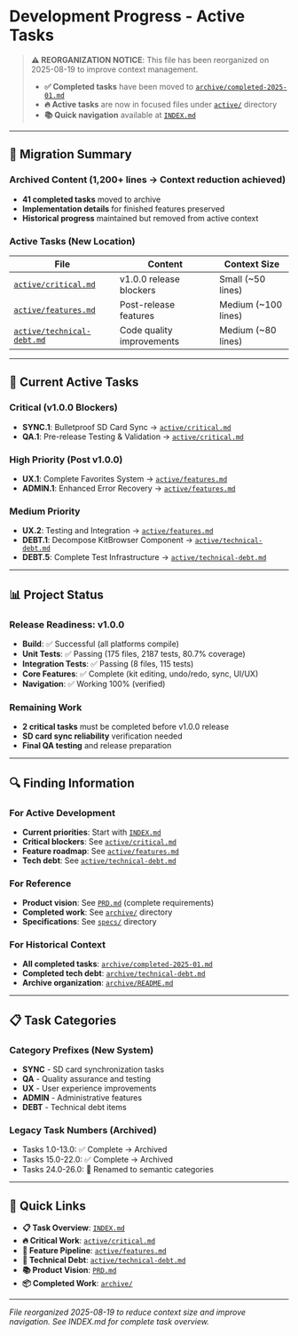 <!-- 
title: Active Tasks - Development Progress
owners: product-team
last_reviewed: 2025-08-19
tags: project-management
reorganized: 2025-08-19
-->

# Development Progress - Active Tasks

> **⚠️ REORGANIZATION NOTICE**: This file has been reorganized on 2025-08-19 to improve context management. 
> 
> - **✅ Completed tasks** have been moved to [`archive/completed-2025-01.md`](archive/completed-2025-01.md)
> - **🔥 Active tasks** are now in focused files under [`active/`](active/) directory
> - **📚 Quick navigation** available at [`INDEX.md`](INDEX.md)

---

## 🔄 Migration Summary

### Archived Content (1,200+ lines → Context reduction achieved)
- **41 completed tasks** moved to archive
- **Implementation details** for finished features preserved
- **Historical progress** maintained but removed from active context

### Active Tasks (New Location)
| File | Content | Context Size |
|------|---------|--------------|
| [`active/critical.md`](active/critical.md) | v1.0.0 release blockers | Small (~50 lines) |
| [`active/features.md`](active/features.md) | Post-release features | Medium (~100 lines) |
| [`active/technical-debt.md`](active/technical-debt.md) | Code quality improvements | Medium (~80 lines) |

---

## 🎯 Current Active Tasks

### Critical (v1.0.0 Blockers)
- **SYNC.1**: Bulletproof SD Card Sync → [`active/critical.md`](active/critical.md)
- **QA.1**: Pre-release Testing & Validation → [`active/critical.md`](active/critical.md)

### High Priority (Post v1.0.0)
- **UX.1**: Complete Favorites System → [`active/features.md`](active/features.md)
- **ADMIN.1**: Enhanced Error Recovery → [`active/features.md`](active/features.md)

### Medium Priority
- **UX.2**: Testing and Integration → [`active/features.md`](active/features.md)
- **DEBT.1**: Decompose KitBrowser Component → [`active/technical-debt.md`](active/technical-debt.md)
- **DEBT.5**: Complete Test Infrastructure → [`active/technical-debt.md`](active/technical-debt.md)

---

## 📊 Project Status

### Release Readiness: v1.0.0
- **Build**: ✅ Successful (all platforms compile)
- **Unit Tests**: ✅ Passing (175 files, 2187 tests, 80.7% coverage)
- **Integration Tests**: ✅ Passing (8 files, 115 tests)
- **Core Features**: ✅ Complete (kit editing, undo/redo, sync, UI/UX)
- **Navigation**: ✅ Working 100% (verified)

### Remaining Work
- **2 critical tasks** must be completed before v1.0.0 release
- **SD card sync reliability** verification needed
- **Final QA testing** and release preparation

---

## 🔍 Finding Information

### For Active Development
- **Current priorities**: Start with [`INDEX.md`](INDEX.md)
- **Critical blockers**: See [`active/critical.md`](active/critical.md)
- **Feature roadmap**: See [`active/features.md`](active/features.md)
- **Tech debt**: See [`active/technical-debt.md`](active/technical-debt.md)

### For Reference
- **Product vision**: See [`PRD.md`](PRD.md) (complete requirements)
- **Completed work**: See [`archive/`](archive/) directory
- **Specifications**: See [`specs/`](specs/) directory

### For Historical Context
- **All completed tasks**: [`archive/completed-2025-01.md`](archive/completed-2025-01.md)
- **Completed tech debt**: [`archive/technical-debt.md`](archive/technical-debt.md)
- **Archive organization**: [`archive/README.md`](archive/README.md)

---

## 📋 Task Categories

### Category Prefixes (New System)
- **SYNC** - SD card synchronization tasks
- **QA** - Quality assurance and testing
- **UX** - User experience improvements
- **ADMIN** - Administrative features
- **DEBT** - Technical debt items

### Legacy Task Numbers (Archived)
- Tasks 1.0-13.0: ✅ Complete → Archived
- Tasks 15.0-22.0: ✅ Complete → Archived  
- Tasks 24.0-26.0: 🔄 Renamed to semantic categories

---

## 🔗 Quick Links

- **📋 Task Overview**: [`INDEX.md`](INDEX.md)
- **🔥 Critical Work**: [`active/critical.md`](active/critical.md)
- **🚀 Feature Pipeline**: [`active/features.md`](active/features.md)
- **🔧 Technical Debt**: [`active/technical-debt.md`](active/technical-debt.md)
- **📚 Product Vision**: [`PRD.md`](PRD.md)
- **📦 Completed Work**: [`archive/`](archive/)

---

_File reorganized 2025-08-19 to reduce context size and improve navigation. See INDEX.md for complete task overview._